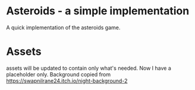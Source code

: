 # Asteroids - a simple implementation 
A quick implementation of the asteroids game.

# Assets
assets will be updated to contain only what's needed. 
Now I have a placeholder only.
Background copied from https://swapnilrane24.itch.io/night-background-2
